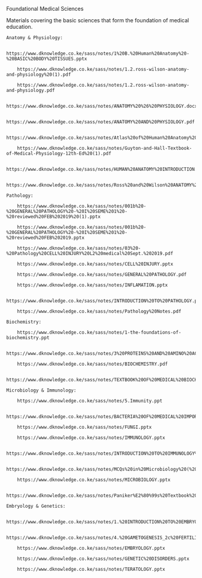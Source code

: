 Foundational Medical Sciences

Materials covering the basic sciences that form the foundation of medical education.

    Anatomy & Physiology:

        https://www.dknowledge.co.ke/sass/notes/1%20B.%20Human%20Anatomy%20-%20BASIC%20BODY%20TISSUES.pptx

        https://www.dknowledge.co.ke/sass/notes/1.2.ross-wilson-anatomy-and-physiology%20(1).pdf

        https://www.dknowledge.co.ke/sass/notes/1.2.ross-wilson-anatomy-and-physiology.pdf

        https://www.dknowledge.co.ke/sass/notes/ANATOMY%20%26%20PHYSIOLOGY.docx

        https://www.dknowledge.co.ke/sass/notes/ANATOMY%20AND%20PHYSIOLOGY.pdf

        https://www.dknowledge.co.ke/sass/notes/Atlas%20of%20Human%20Anatomy%20by%20Netter%20(%20PDFDrive%20).pdf

        https://www.dknowledge.co.ke/sass/notes/Guyton-and-Hall-Textbook-of-Medical-Physiology-12th-Ed%20(1).pdf

        https://www.dknowledge.co.ke/sass/notes/HUMAN%20ANATOMY%20INTRODUCTION.pptx

        https://www.dknowledge.co.ke/sass/notes/Ross%20and%20Wilson%20ANATOMY%20and%20PHYSIOLOGY%20in%20Health%20and%20Illness%20Eleventh%20Edition%20Anne%20(%20PDFDrive%20).pdf

    Pathology:

        https://www.dknowledge.co.ke/sass/notes/001b%20-%20GENERAL%20PATHOLOGY%20-%20I%20SEME%201%20-%20reviewed%20FEB%202019%20(1).pptx

        https://www.dknowledge.co.ke/sass/notes/001b%20-%20GENERAL%20PATHOLOGY%20-%20I%20SEME%201%20-%20reviewed%20FEB%202019.pptx

        https://www.dknowledge.co.ke/sass/notes/03%20-%20Pathology%20CELL%20INJURY%20L2%20medical%20Sept.%202019.pdf

        https://www.dknowledge.co.ke/sass/notes/CELL%20INJURY.pptx

        https://www.dknowledge.co.ke/sass/notes/GENERAL%20PATHOLOGY.pdf

        https://www.dknowledge.co.ke/sass/notes/INFLAMATION.pptx

        https://www.dknowledge.co.ke/sass/notes/INTRODUCTION%20TO%20PATHOLOGY.pptx

        https://www.dknowledge.co.ke/sass/notes/Pathology%20Notes.pdf

    Biochemistry:

        https://www.dknowledge.co.ke/sass/notes/1-the-foundations-of-biochemistry.ppt

        https://www.dknowledge.co.ke/sass/notes/3%20PROTEINS%20AND%20AMINO%20ACIDS.pdf

        https://www.dknowledge.co.ke/sass/notes/BIOCHEMISTRY.pdf

        https://www.dknowledge.co.ke/sass/notes/TEXTBOOK%20OF%20MEDICAL%20BIOCHEMISTRY.pdf

    Microbiology & Immunology:

        https://www.dknowledge.co.ke/sass/notes/5.Immunity.ppt

        https://www.dknowledge.co.ke/sass/notes/BACTERIA%20OF%20MEDICAL%20IMPORTANCE%201.pptx

        https://www.dknowledge.co.ke/sass/notes/FUNGI.pptx

        https://www.dknowledge.co.ke/sass/notes/IMMUNOLOGY.pptx

        https://www.dknowledge.co.ke/sass/notes/INTRODUCTION%20TO%20IMMUNOLOGY%20PPT.ppt

        https://www.dknowledge.co.ke/sass/notes/MCQs%20in%20Microbiology%20(%20PDFDrive.com%20).pdf

        https://www.dknowledge.co.ke/sass/notes/MICROBIOLOGY.pptx

        https://www.dknowledge.co.ke/sass/notes/Paniker%E2%80%99s%20Textbook%20of%20MEDICAL%20PARASITOLOGY%20(%20PDFDrive%20).pdf

    Embryology & Genetics:

        https://www.dknowledge.co.ke/sass/notes/1.%20INTRODUCTION%20TO%20EMBRYOLOGY.pdf

        https://www.dknowledge.co.ke/sass/notes/4.%20GAMETOGENESIS_2c%20FERTILIZATION%20AND%20FEMALE%20CYCLES.pdf

        https://www.dknowledge.co.ke/sass/notes/EMBRYOLOGY.pptx

        https://www.dknowledge.co.ke/sass/notes/GENETIC%20DISORDERS.pptx

        https://www.dknowledge.co.ke/sass/notes/TERATOLOGY.pptx